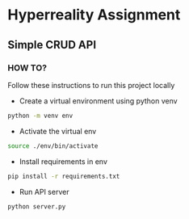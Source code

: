# Hyperreality Assignment

## Simple CRUD API

### HOW TO?

Follow these instructions to run this project locally

- Create a virtual environment using python venv
```bash
python -m venv env
```

- Activate the virtual env
```bash
source ./env/bin/activate
```

- Install requirements in env

```bash
pip install -r requirements.txt
```
- Run API server
```bash
python server.py
```